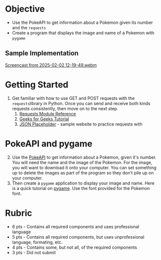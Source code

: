 # Objective

- Use the PokeAPI to get information about a Pokemon given its number and the `requests`
- Create a program that displays the image and name of a Pokemon with `pygame`

## Sample Implementation
[Screencast from 2025-02-02 12-19-49.webm](https://github.com/user-attachments/assets/581d7b67-6615-48d5-bdd6-0ed2e0508b6f)

# Getting Started

1. Get familiar with how to use GET and POST requests with the `requests`library in Python. Once you can send and receive both kinds requests consistently, then move on to the next step. 
	1. [Requests Module Reference](https://www.w3schools.com/python/module_requests.asp)
	2. [Geeks for Geeks Tutorial](https://www.geeksforgeeks.org/get-post-requests-using-python/)
	3. [JSON Placeholder](https://jsonplaceholder.typicode.com/) - sample website to practice requests with
# PokeAPI and pygame

 2. Use the [PokeAPI](https://pokeapi.co/) to get information about a Pokemon, given it's number. You will need the name and the image of the Pokemon. For the image, you will want to download it onto your computer. You can set something up to delete the images as part of the program so they don't pile up on your computer.
 3. Then create a `pygame` application to display your image and name. Here is a quick tutorial on [pygame](https://realpython.com/pygame-a-primer/). Use the font provided for the Pokemon font.

# Rubric

- 6 pts - Contains all required components and uses professional language
- 5 pts - Contains all required components, but uses unprofessional language, formating, etc. 
- 4 pts - Contains some, but not all, of the required components
- 3 pts - Did not submit
